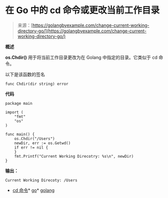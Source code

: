 <!--yml

category: 未分类

date: 2024-10-13 06:17:57

-->

# 在 Go 中的 cd 命令或更改当前工作目录

> 来源：[https://golangbyexample.com/change-current-working-directory-go/](https://golangbyexample.com/change-current-working-directory-go/)

**概述**

**os.Chdir()** 用于将当前工作目录更改为在 Golang 中指定的目录。它类似于 cd 命令。

以下是该函数的签名

```
func Chdir(dir string) error
```

**代码**

```
package main

import (
    "fmt"
    "os"
)

func main() {
    os.Chdir("/Users")
    newDir, err := os.Getwd()
    if err != nil {
    }
    fmt.Printf("Current Working Direcotry: %s\n", newDir)
}
```

**输出：**

```
Current Working Direcoty: /Users
```

+   [cd 命令](https://golangbyexample.com/tag/cd-command/)*   [go](https://golangbyexample.com/tag/go/)*   [golang](https://golangbyexample.com/tag/golang/)
